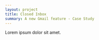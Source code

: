 ```yaml
---
layout: project
title: Closed Inbox
summary: A new Gmail feature - Case Study
---
```


Lorem ipsum dolor sit amet.